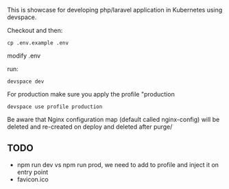 This is showcase for developing php/laravel application in Kubernetes using devspace.


Checkout and then:

```
cp .env.example .env
```

modify .env

run:
```
devspace dev
```

For production make sure you apply the profile "production
```
devspace use profile production
```

Be aware that Nginx configuration map (default called nginx-config) will be deleted and re-created on deploy and deleted after purge/




## TODO
- npm run dev vs npm run prod, we need to add to profile and inject it on entry point
- favicon.ico
